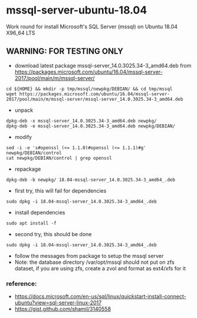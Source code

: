 # mssql-server-ubuntu-18.04
Work round for install Microsoft's SQL Server (mssql) on Ubuntu 18.04 X96_64 LTS

## WARNING: FOR TESTING  ONLY

* download latest package mssql-server_14.0.3025.34-3_amd64.deb from https://packages.microsoft.com/ubuntu/16.04/mssql-server-2017/pool/main/m/mssql-server/
```
cd ${HOME} && mkdir -p tmp/mssql/newpkg/DEBIAN/ && cd tmp/mssql
wget https://packages.microsoft.com/ubuntu/16.04/mssql-server-2017/pool/main/m/mssql-server/mssql-server_14.0.3025.34-3_amd64.deb
```
* unpack
```
dpkg-deb -x mssql-server_14.0.3025.34-3_amd64.deb newpkg/
dpkg-deb -e mssql-server_14.0.3025.34-3_amd64.deb newpkg/DEBIAN/
```
* modify 
```
sed -i -e 's#openssl (<= 1.1.0)#openssl (<= 1.1.1)#g' newpkg/DEBIAN/control
cat newpkg/DEBIAN/control | grep openssl
```
* repackage
```
dpkg-deb -b newpkg/ 18.04-mssql-server_14.0.3025.34-3_amd64_.deb
```

* first try, this will fail for dependencies
```
sudo dpkg -i 18.04-mssql-server_14.0.3025.34-3_amd64_.deb
```

* install dependencies
```
sudo apt install -f
```
* second try, this should be done
```
sudo dpkg -i 18.04-mssql-server_14.0.3025.34-3_amd64_.deb
```
* follow the messages from package to setup the mssql server
* Note: the database directory /var/opt/mssql should not put on zfs dataset, if you are using zfs, create a zvol and format as ext4/xfs for it

### reference: 
* https://docs.microsoft.com/en-us/sql/linux/quickstart-install-connect-ubuntu?view=sql-server-linux-2017
* https://gist.github.com/shamil/3140558
